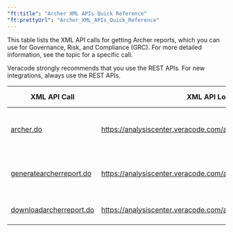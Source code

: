 ```yaml
---
"ft:title": "Archer XML APIs Quick Reference"
"ft:prettyUrl": "Archer_XML_APIs_Quick_Reference"
---
```

This table lists the XML API calls for getting Archer reports, which you can use for Governance, Risk, and Compliance (GRC). For more detailed information, see the topic for a specific call.

Veracode strongly recommends that you use the REST APIs. For new integrations, always use the REST APIs.

| XML API Call                                                            | XML API Location                                                    | Required Parameters | Optional Parameters                                     | Scan Type               |
|-------------------------------------------------------------------------|---------------------------------------------------------------------|---------------------|---------------------------------------------------------|-------------------------|
| [archer.do](https://docs.veracode.com/r/r_archer_deprec)                | https://analysiscenter.veracode.com/api/archer.do                   |                     | `app_id`, `period`, `from_date`, `to_date`, `scan_type` | Static, Dynamic, Manual |
| [generatearcherreport.do](https://docs.veracode.com/r/r_generatearcher) | https://analysiscenter.veracode.com/api/2.0/generatearcherreport.do |                     | `app_id`, `period`, `from_date`, `to_date`, `scan_type` | Static, Dynamic, Manual |
| [downloadarcherreport.do](https://docs.veracode.com/r/r_downloadarcher) | https://analysiscenter.veracode.com/api/2.0/downloadarcherreport.do |                     | `token`                                                 | Static, Dynamic, Manual |